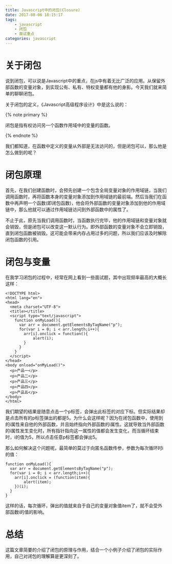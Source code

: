 ```yaml
---
title: Javascript中的闭包(Closure)
date: 2017-08-06 18:15:17
tags:
	- javascript
	- 闭包
	- 面试重点
categories: javascript
---
```


# 关于闭包

说到闭包，可以说是Javascript中的重点，在js中有着无比广泛的应用。从保留外部函数的变量对象，到实现公有、私有、特权变量都有他的身影。今天我们就来简单的聊聊闭包。

关于闭包的定义，《Javascript高级程序设计》中是这么说的：

{% note primary %}

闭包是指有权访问另一个函数作用域中的变量的函数。

{% endnote %}

我们都知道，在函数中定义的变量从外部是无法访问的，但是闭包可以，那么他是怎么做到的呢？

<!-- more -->

# 闭包原理

首先，在我们创建函数时，会预先创建一个包含全局变量对象的作用域链，当我们调用函数时，再将函数本身的变量对象添加到作用域链的最前端。然后当我们在函数中再声明一个函数(即闭包函数)，他会将外部函数的变量对象添加到他的作用域链中，那么他就可以通过作用域链访问到外部函数中的属性了。

不止于此，原先当我们调用函数时，当函数执行完毕，他的作用域链和变量对象就会销毁，但是闭包可以改变这一默认行为。即外部函数的变量对象不会立即销毁，直到闭包函数被销毁。这可能会带来内存占用过多的问题，所以我们应该及时解除闭包函数的引用。

# 闭包与变量

在我学习闭包的过程中，经常在网上看到一些面试题，其中出现频率最高的大概长这样：

```
<!DOCTYPE html>
<html lang="en">
<head>
  <meta charset="UTF-8">
  <title></title>
  <script type="text/javascript">
    function onMyLoad(){
      var arr = document.getElementsByTagName("p");
      for(var i = 0; i < arr.length;i++){
        arr[i].onclick = function(){
            alert(i);
        }
      }
    }
  </script>
</head>
<body onload="onMyLoad()">
  <p>产品一</p>
  <p>产品二</p>
  <p>产品三</p>
  <p>产品四</p>
  <p>产品五</p>
</body>
</html>
```

我们期望的结果是随意点击一个p标签，会弹出此标签的对应下标。但实际结果却是点击所有的p标签弹出的都是5。为什么会这样呢？因为在闭包函数中，使用到的i属性来自他的外部函数，并且始终指向外部函数的i属性。这就导致当外部函数的i属性发生变化时，所有指针指向这一属性的值都会发生变化，而当循环结束时，i的值为5，所以点击任意p标签都会弹出5。

那么如何解决这个问题呢，最简单的莫过于向匿名函数传参，参数为每次循环时i的值：

```
function onMyLoad(){
  var arr = document.getElementsByTagName("p");
  for(var i = 0; i < arr.length;i++){
    arr[i].onclick = (function(item){
        alert(item);
    })(i);
  }
}
```

这样的话，每次循环，弹出的值就来自于自己的变量对象值item了，就不会受外部函数i的值的影响。

# 总结

这篇文章简要的介绍了闭包的原理与作用，结合一个小例子介绍了闭包的实际作用，自己对闭包的理解算是更深刻了。